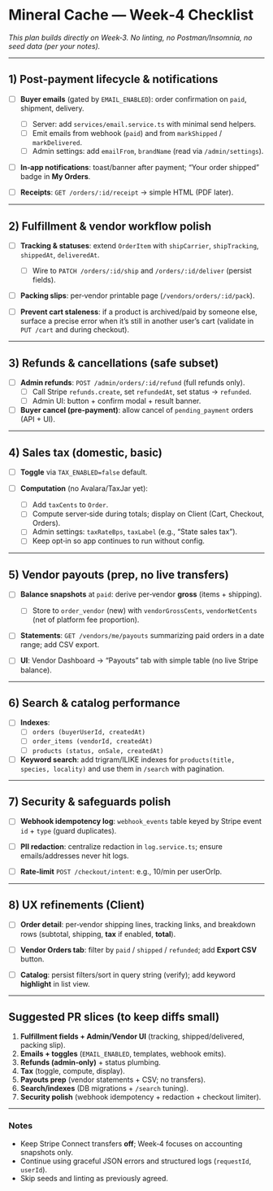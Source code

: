 # Mineral Cache — Week‑4 Checklist

_This plan builds directly on Week‑3. No linting, no Postman/Insomnia, no seed data (per your notes)._

---

## 1) Post‑payment lifecycle & notifications

- [ ] **Buyer emails** (gated by `EMAIL_ENABLED`): order confirmation on `paid`, shipment, delivery.
    - [ ] Server: add `services/email.service.ts` with minimal send helpers.
    - [ ] Emit emails from webhook (`paid`) and from `markShipped` / `markDelivered`.
    - [ ] Admin settings: add `emailFrom`, `brandName` (read via `/admin/settings`).

- [ ] **In‑app notifications**: toast/banner after payment; “Your order shipped” badge in **My Orders**.

- [ ] **Receipts**: `GET /orders/:id/receipt` → simple HTML (PDF later).

---

## 2) Fulfillment & vendor workflow polish

- [ ] **Tracking & statuses**: extend `OrderItem` with `shipCarrier`, `shipTracking`, `shippedAt`, `deliveredAt`.
    - [ ] Wire to `PATCH /orders/:id/ship` and `/orders/:id/deliver` (persist fields).

- [ ] **Packing slips**: per‑vendor printable page (`/vendors/orders/:id/pack`).

- [ ] **Prevent cart staleness**: if a product is archived/paid by someone else, surface a precise error when it’s still in another user’s cart (validate in `PUT /cart` and during checkout).

---

## 3) Refunds & cancellations (safe subset)

- [ ] **Admin refunds**: `POST /admin/orders/:id/refund` (full refunds only).
    - [ ] Call Stripe `refunds.create`, set `refundedAt`, set status → `refunded`.
    - [ ] Admin UI: button + confirm modal + result banner.

- [ ] **Buyer cancel (pre‑payment)**: allow cancel of `pending_payment` orders (API + UI).

---

## 4) Sales tax (domestic, basic)

- [ ] **Toggle** via `TAX_ENABLED=false` default.

- [ ] **Computation** (no Avalara/TaxJar yet):
    - [ ] Add `taxCents` to `Order`.
    - [ ] Compute server‑side during totals; display on Client (Cart, Checkout, Orders).
    - [ ] Admin settings: `taxRateBps`, `taxLabel` (e.g., “State sales tax”).
    - [ ] Keep opt‑in so app continues to run without config.

---

## 5) Vendor payouts (prep, no live transfers)

- [ ] **Balance snapshots** at `paid`: derive per‑vendor **gross** (items + shipping).
    - [ ] Store to `order_vendor` (new) with `vendorGrossCents`, `vendorNetCents` (net of platform fee proportion).

- [ ] **Statements**: `GET /vendors/me/payouts` summarizing paid orders in a date range; add CSV export.

- [ ] **UI**: Vendor Dashboard → “Payouts” tab with simple table (no live Stripe balance).

---

## 6) Search & catalog performance

- [ ] **Indexes**:
    - [ ] `orders (buyerUserId, createdAt)`
    - [ ] `order_items (vendorId, createdAt)`
    - [ ] `products (status, onSale, createdAt)`

- [ ] **Keyword search**: add trigram/ILIKE indexes for `products(title, species, locality)` and use them in `/search` with pagination.

---

## 7) Security & safeguards polish

- [ ] **Webhook idempotency log**: `webhook_events` table keyed by Stripe event `id` + `type` (guard duplicates).

- [ ] **PII redaction**: centralize redaction in `log.service.ts`; ensure emails/addresses never hit logs.

- [ ] **Rate‑limit** `POST /checkout/intent`: e.g., 10/min per userOrIp.

---

## 8) UX refinements (Client)

- [ ] **Order detail**: per‑vendor shipping lines, tracking links, and breakdown rows (subtotal, shipping, **tax** if enabled, **total**).

- [ ] **Vendor Orders tab**: filter by `paid` / `shipped` / `refunded`; add **Export CSV** button.

- [ ] **Catalog**: persist filters/sort in query string (verify); add keyword **highlight** in list view.

---

## Suggested PR slices (to keep diffs small)

1. **Fulfillment fields + Admin/Vendor UI** (tracking, shipped/delivered, packing slip).
2. **Emails + toggles** (`EMAIL_ENABLED`, templates, webhook emits).
3. **Refunds (admin‑only)** + status plumbing.
4. **Tax** (toggle, compute, display).
5. **Payouts prep** (vendor statements + CSV; no transfers).
6. **Search/indexes** (DB migrations + `/search` tuning).
7. **Security polish** (webhook idempotency + redaction + checkout limiter).

---

### Notes
- Keep Stripe Connect transfers **off**; Week‑4 focuses on accounting snapshots only.
- Continue using graceful JSON errors and structured logs (`requestId`, `userId`).
- Skip seeds and linting as previously agreed.
